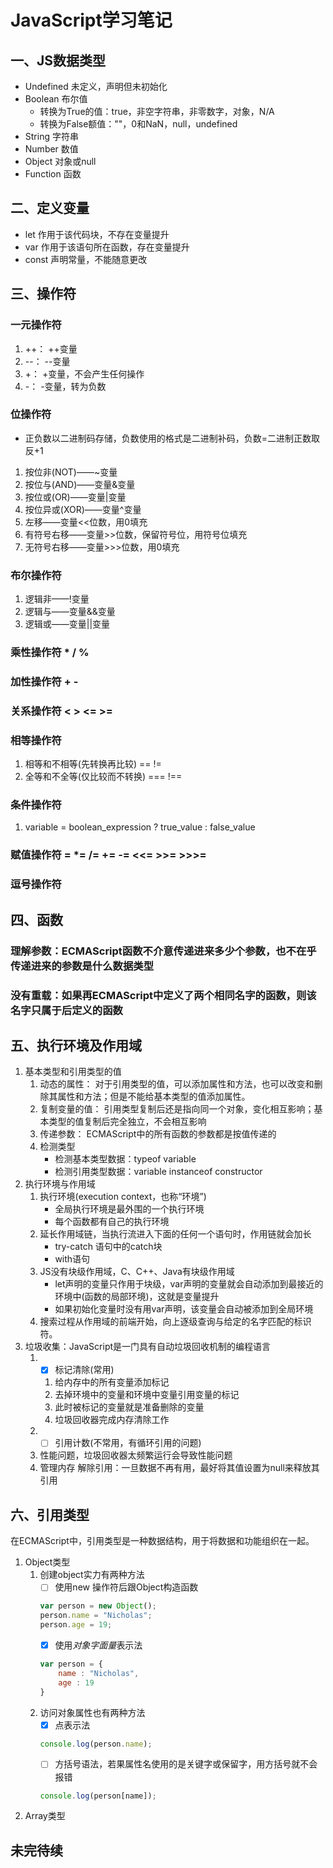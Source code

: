 # JavaScript学习笔记

## 一、JS数据类型

- Undefined 未定义，声明但未初始化
- Boolean 布尔值
  - 转换为True的值：true，非空字符串，非零数字，对象，N/A
  - 转换为False额值：""，0和NaN，null，undefined
- String 字符串
- Number 数值
- Object 对象或null
- Function 函数

## 二、定义变量

- let 作用于该代码块，不存在变量提升
- var 作用于该语句所在函数，存在变量提升
- const 声明常量，不能随意更改

## 三、操作符

### 一元操作符

1. ++：  ++变量
2. --：  --变量
3. +：  +变量，不会产生任何操作
4. -：  -变量，转为负数

### 位操作符

- 正负数以二进制码存储，负数使用的格式是二进制补码，负数=二进制正数取反+1

1. 按位非(NOT)——~变量
2. 按位与(AND)——变量&变量
3. 按位或(OR)——变量|变量
4. 按位异或(XOR)——变量^变量
5. 左移——变量<<位数，用0填充
6. 有符号右移——变量>>位数，保留符号位，用符号位填充
7. 无符号右移——变量>>>位数，用0填充

### 布尔操作符

1. 逻辑非——!变量
2. 逻辑与——变量&&变量
3. 逻辑或——变量||变量

### 乘性操作符 * / %

### 加性操作符 + -

### 关系操作符 < > <= >=

### 相等操作符

1. 相等和不相等(先转换再比较) == !=
2. 全等和不全等(仅比较而不转换) === !==

### 条件操作符

1. variable = boolean_expression ? true_value : false_value

### 赋值操作符 = *= /= += -= <<= >>= >>>=

### 逗号操作符

## 四、函数

### 理解参数：ECMAScript函数不介意传递进来多少个参数，也不在乎传递进来的参数是什么数据类型

### 没有重载：如果再ECMAScript中定义了两个相同名字的函数，则该名字只属于后定义的函数

## 五、执行环境及作用域

1. 基本类型和引用类型的值
    1. 动态的属性：
    对于引用类型的值，可以添加属性和方法，也可以改变和删除其属性和方法；但是不能给基本类型的值添加属性。
    2. 复制变量的值：
    引用类型复制后还是指向同一个对象，变化相互影响；基本类型的值复制后完全独立，不会相互影响
    3. 传递参数：
    ECMAScript中的所有函数的参数都是按值传递的
    4. 检测类型
       - 检测基本类型数据：typeof variable
       - 检测引用类型数据：variable instanceof constructor
2. 执行环境与作用域
    1. 执行环境(execution context，也称“环境”)
        - 全局执行环境是最外围的一个执行环境
        - 每个函数都有自己的执行环境
    2. 延长作用域链，当执行流进入下面的任何一个语句时，作用链就会加长
        - try-catch 语句中的catch块
        - with语句
    3. JS没有块级作用域，C、C++、Java有块级作用域
        - let声明的变量只作用于块级，var声明的变量就会自动添加到最接近的环境中(函数的局部环境)，这就是变量提升
        - 如果初始化变量时没有用var声明，该变量会自动被添加到全局环境
    4. 搜索过程从作用域的前端开始，向上逐级查询与给定的名字匹配的标识符。
3. 垃圾收集：JavaScript是一门具有自动垃圾回收机制的编程语言
    1. - [x] 标记清除(常用)
        1. 给内存中的所有变量添加标记
        2. 去掉环境中的变量和环境中变量引用变量的标记
        3. 此时被标记的变量就是准备删除的变量
        4. 垃圾回收器完成内存清除工作
    2. - [ ] 引用计数(不常用，有循环引用的问题)
    3. 性能问题，垃圾回收器太频繁运行会导致性能问题
    4. 管理内存
        解除引用：一旦数据不再有用，最好将其值设置为null来释放其引用

## 六、引用类型

在ECMAScript中，引用类型是一种数据结构，用于将数据和功能组织在一起。

1. Object类型
    1. 创建object实力有两种方法
        - [ ] 使用new 操作符后跟Object构造函数
        ```js
        var person = new Object();
        person.name = "Nicholas";
        person.age = 19;
        ```
        - [x] 使用*对象字面量*表示法
        ```js
        var person = {
            name : "Nicholas",
            age : 19
        }
        ```
    2. 访问对象属性也有两种方法
        - [x] 点表示法
        ```js
        console.log(person.name);
        ```
        - [ ] 方括号语法，若果属性名使用的是关键字或保留字，用方括号就不会报错
        ```js
        console.log(person[name]);
        ```
2. Array类型





## 未完待续